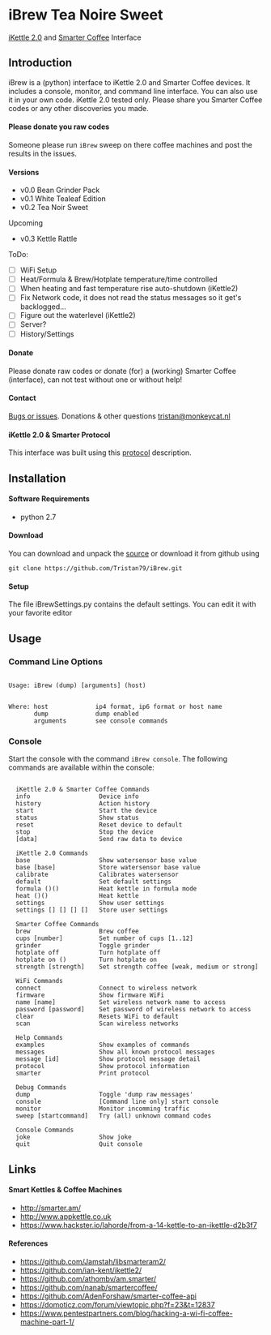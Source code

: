 # iBrew Tea Noire Sweet
[iKettle 2.0](http://smarter.am/ikettle) and [Smarter Coffee](http://smarter.am/coffee) Interface

## Introduction
iBrew is a (python) interface to iKettle 2.0 and Smarter Coffee devices. It includes a console, monitor, and command line interface. You can also use it in your own code. iKettle 2.0 tested only.  Please share you Smarter Coffee codes or any other discoveries you made.

#### Please donate you raw codes
Someone please run ```iBrew``` sweep on there coffee machines and post the results in the issues.

#### Versions
 * v0.0 Bean Grinder Pack
 * v0.1 White Tealeaf Edition
 * v0.2 Tea Noir Sweet
 
Upcoming
 
 * v0.3 Kettle Rattle
 
 ToDo:
 - [ ] WiFi Setup
 - [ ] Heat/Formula & Brew/Hotplate temperature/time controlled
 - [ ] When heating and fast temperature rise auto-shutdown (iKettle2)
 - [ ] Fix Network code, it does not read the status messages so it get's backlogged...
 - [ ] Figure out the waterlevel (iKettle2)
 - [ ] Server?
 - [ ] History/Settings
 
#### Donate
Please donate raw codes or donate (for) a (working) Smarter Coffee (interface), can not test without one or without help!

#### Contact
[Bugs or issues](https://github.com/Tristan79/iBrew/issues). Donations & other questions <tristan@monkeycat.nl>

#### iKettle 2.0 & Smarter Protocol
This interface was built using this [protocol](https://github.com/Tristan79/iBrew/blob/master/smarter.txt) description.

## Installation

#### Software Requirements 
* python 2.7

#### Download
You can download and unpack the [source](https://github.com/Tristan79/iBrew/archive/master.zip) or
 download it from github using
```
git clone https://github.com/Tristan79/iBrew.git
```

#### Setup
The file iBrewSettings.py contains the default settings. You can edit it with your favorite editor

## Usage

### Command Line Options
 
```

Usage: iBrew (dump) [arguments] (host)


Where: host             ip4 format, ip6 format or host name
       dump             dump enabled
       arguments        see console commands
```

### Console
Start the console with the command `iBrew console`. The following commands are available within the console:

```
 
  iKettle 2.0 & Smarter Coffee Commands
  info                   Device info
  history                Action history
  start                  Start the device
  status                 Show status
  reset                  Reset device to default
  stop                   Stop the device
  [data]                 Send raw data to device

  iKettle 2.0 Commands
  base                   Show watersensor base value
  base [base]            Store watersensor base value
  calibrate              Calibrates watersensor
  default                Set default settings
  formula ()()           Heat kettle in formula mode
  heat ()()              Heat kettle
  settings               Show user settings
  settings [] [] [] []   Store user settings

  Smarter Coffee Commands
  brew                   Brew coffee
  cups [number]          Set number of cups [1..12]
  grinder                Toggle grinder
  hotplate off           Turn hotplate off
  hotplate on ()         Turn hotplate on
  strength [strength]    Set strength coffee [weak, medium or strong]

  WiFi Commands
  connect                Connect to wireless network
  firmware               Show firmware WiFi
  name [name]            Set wireless network name to access
  password [password]    Set password of wireless network to access
  clear                  Resets WiFi to default
  scan                   Scan wireless networks

  Help Commands
  examples               Show examples of commands
  messages               Show all known protocol messages
  message [id]           Show protocol message detail
  protocol               Show protocol information
  smarter                Print protocol

  Debug Commands
  dump                   Toggle 'dump raw messages'
  console                [Command line only] start console
  monitor                Monitor incomming traffic
  sweep [startcommand]   Try (all) unknown command codes

  Console Commands
  joke                   Show joke
  quit                   Quit console

```

## Links

#### Smart Kettles & Coffee Machines
  *    http://smarter.am/
  *    http://www.appkettle.co.uk
  *    https://www.hackster.io/lahorde/from-a-14-kettle-to-an-ikettle-d2b3f7
      
#### References
  *    https://github.com/Jamstah/libsmarteram2/
  *    https://github.com/ian-kent/ikettle2/
  *    https://github.com/athombv/am.smarter/
  *    https://github.com/nanab/smartercoffee/
  *    https://github.com/AdenForshaw/smarter-coffee-api
  *    https://domoticz.com/forum/viewtopic.php?f=23&t=12837
  *    https://www.pentestpartners.com/blog/hacking-a-wi-fi-coffee-machine-part-1/

